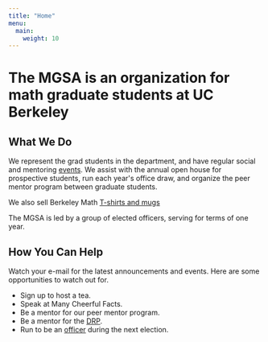 ```yaml
---
title: "Home"
menu:
  main:
    weight: 10
---
```



# The MGSA is an organization for math graduate students at UC Berkeley

## What We Do

We represent the grad students in the department, and have regular social and mentoring [events](events). 
We assist with the annual open house for prospective students, 
run each year's office draw, 
and organize the peer mentor program between graduate students.

We also sell Berkeley Math [T-shirts and mugs](gear)

The MGSA is led by a group of elected officers, serving for terms of one year.

## How You Can Help

Watch your e-mail for the latest announcements and events. 
Here are some opportunities to watch out for.

- Sign up to host a tea. <!-- [host a tea](https://docs.google.com/spreadsheets/d/1rwnrCG8s5cAbavXcE3AwVKRd3XuXQvb8h0qYGbQ6ZRQ/edit#gid=0) -->
- Speak at Many Cheerful Facts.
- Be a mentor for our peer mentor program.
- Be a mentor for the [DRP](https://math.berkeley.edu/wp/drp/).
- Run to be an [officer](officers) during the next election.

